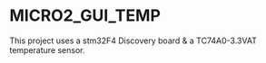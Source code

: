 # MICRO2_GUI_TEMP

This project uses a stm32F4 Discovery board & a TC74A0-3.3VAT temperature sensor.
